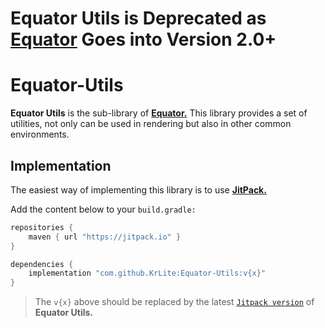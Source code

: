 # Equator Utils is Deprecated as [Equator](https://github.com/KrLite/Equator-v2) Goes into Version 2.0+

# Equator-Utils

**Equator Utils** is the sub-library of **[Equator.](https://github.com/KrLite/Equator)**
This library provides a set of utilities, not only can be used in rendering but also in other common environments.

## Implementation

The easiest way of implementing this library is to use **[JitPack.](https://jitpack.io/#KrLite/Equator-Utils)**

Add the content below to your `build.gradle:`

```groovy
repositories {
	maven { url "https://jitpack.io" }
}

dependencies {
	implementation "com.github.KrLite:Equator-Utils:v{x}"
}
```

> The `v{x}` above should be replaced by the latest [`Jitpack version`](https://jitpack.io/#KrLite/Equator-Utils) of **Equator Utils.**
